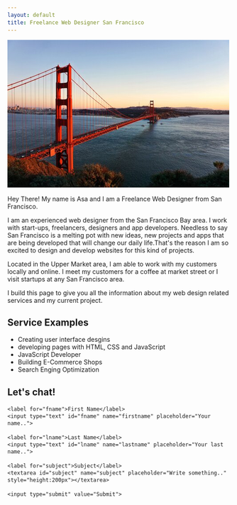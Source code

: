 ```yaml
---
layout: default
title: Freelance Web Designer San Francisco
---
```


<img src="/san-francisco-web-designer.jpg" alt="freelance web designer san francisco">

Hey There! My name is Asa and I am a Freelance Web Designer from San Francisco.

I am an experienced web designer from the San Francisco Bay area. I work with start-ups, freelancers, designers and app developers. Needless to say San Francisco is a melting pot with new ideas, new projects and apps that are being developed that will change our daily life.That's the reason I am so excited to design and develop websites for this kind of projects.

Located in the Upper Market area, I am able to work with my customers locally and online. I meet my customers for a coffee at market street or I visit startups at any San Francisco area.

I build this page to give you all the information about my web design related services and
my current project.

## Service Examples

* Creating user interface desgins
* developing pages with HTML, CSS and JavaScript
* JavaScript Developer
* Building E-Commerce Shops
* Search Enging Optimization

## Let's chat!

<form action="https://formspree.io/f/xbjpbejg" method="POST">

    <label for="fname">First Name</label>
    <input type="text" id="fname" name="firstname" placeholder="Your name..">

    <label for="lname">Last Name</label>
    <input type="text" id="lname" name="lastname" placeholder="Your last name..">

    <label for="subject">Subject</label>
    <textarea id="subject" name="subject" placeholder="Write something.." style="height:200px"></textarea>

    <input type="submit" value="Submit">
  </form>